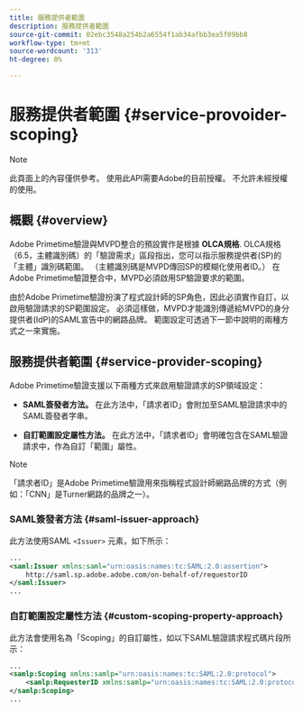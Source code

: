 ```yaml
---
title: 服務提供者範圍
description: 服務提供者範圍
source-git-commit: 02ebc3548a254b2a6554f1ab34afbb3ea5f09bb8
workflow-type: tm+mt
source-wordcount: '313'
ht-degree: 0%

---
```


# 服務提供者範圍 {#service-provoider-scoping}

>[!NOTE]
>
>此頁面上的內容僅供參考。 使用此API需要Adobe的目前授權。 不允許未經授權的使用。

## 概觀 {#overview}

Adobe Primetime驗證與MVPD整合的預設實作是根據 **OLCA規格**. OLCA規格（6.5，主體識別碼）的「驗證需求」區段指出，您可以指示服務提供者(SP)的「主體」識別碼範圍。 （主體識別碼是MVPD傳回SP的模糊化使用者ID。）  在Adobe Primetime驗證整合中，MVPD必須啟用SP驗證要求的範圍。

由於Adobe Primetime驗證扮演了程式設計師的SP角色，因此必須實作自訂，以啟用驗證請求的SP範圍設定。  必須這樣做，MVPD才能識別傳遞給MVPD的身分提供者(IdP)的SAML宣告中的網路品牌。  範圍設定可透過下一節中說明的兩種方式之一來實施。

## 服務提供者範圍 {#service-provider-scoping}

Adobe Primetime驗證支援以下兩種方式來啟用驗證請求的SP領域設定：

* **SAML簽發者方法。**  在此方法中，「請求者ID」會附加至SAML驗證請求中的SAML簽發者字串。

* **自訂範圍設定屬性方法。**  在此方法中，「請求者ID」會明確包含在SAML驗證請求中，作為自訂「範圍」屬性。

>[!NOTE]
>
>「請求者ID」是Adobe Primetime驗證用來指稱程式設計師網路品牌的方式（例如：「CNN」是Turner網路的品牌之一）。

### SAML簽發者方法 {#saml-issuer-approach}

此方法使用SAML `<Issuer>` 元素，如下所示：

```xml
...
<saml:Issuer xmlns:saml="urn:oasis:names:tc:SAML:2.0:assertion">
    http://saml.sp.adobe.adobe.com/on-behalf-of/requestorID
</saml:Issuer>
...
```

### 自訂範圍設定屬性方法 {#custom-scoping-property-approach}

此方法會使用名為「Scoping」的自訂屬性，如以下SAML驗證請求程式碼片段所示：

```xml
...
<samlp:Scoping xmlns:samlp="urn:oasis:names:tc:SAML:2.0:protocol">
    <samlp:RequesterID xmlns:samlp="urn:oasis:names:tc:SAML:2.0:protocol">requestorID</samlp:RequesterID>
</samlp:Scoping>
...
```

<!--
>[!RELATEDINFORMATION]
>* [MVPD Authentication](/help/authentication/authn-usecase.md)
>* **OLCA Specification**
-->
